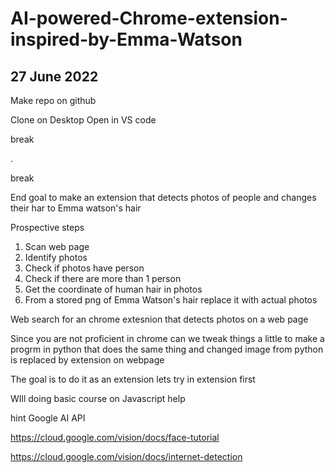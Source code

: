 # AI-powered-Chrome-extension-inspired-by-Emma-Watson

## 27 June 2022

<!-- build focus 1 -->
Make repo on github

<!-- build focus 2 -->
Clone on Desktop 
Open in VS code

<!-- build focus 3 -->
break

<!-- build focus 4 -->.
break

<!-- build focus 5 -->
End goal to make an extension that detects photos of people and changes their har to Emma watson's hair

Prospective steps
1. Scan web page
1. Identify photos
1. Check if photos have person
1. Check if there are more than 1 person
1. Get the coordinate of human hair in photos
1. From a stored png of Emma Watson's hair replace it with actual photos

<!-- build focus 6 -->
Web search for an chrome extesnion that detects photos on a web page

<!-- build focus 7 -->
Since you are not proficient in chrome can we tweak things a little to make a progrm in python that does the same thing and changed image from python is replaced by extension on webpage 

<!-- build focus 8 -->
The goal is to do it as an extension lets try in extension first


<!-- build focus 9 -->
WIll doing basic course on Javascript help

<!-- build focus 10 -->
hint Google AI API
<!-- build focus 11 -->
https://cloud.google.com/vision/docs/face-tutorial
<!-- build focus 12 -->
https://cloud.google.com/vision/docs/internet-detection
